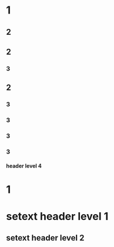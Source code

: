 # 1
## 2
## 2
### 3
## 2
### 3
### 3
### 3
### 3
#### header level 4
# 1

setext header level 1
=====

setext header level 2
-----